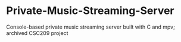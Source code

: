 # Private-Music-Streaming-Server
Console-based private music streaming server built with C and mpv; archived CSC209 project
